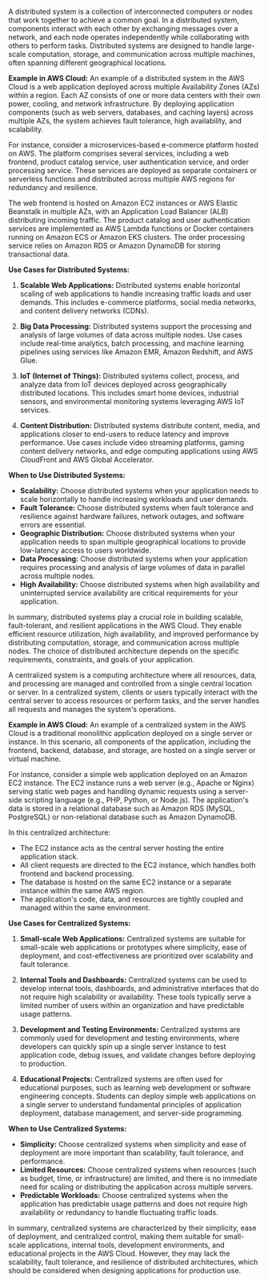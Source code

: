 A distributed system is a collection of interconnected computers or nodes that work together to achieve a common goal. In a distributed system, components interact with each other by exchanging messages over a network, and each node operates independently while collaborating with others to perform tasks. Distributed systems are designed to handle large-scale computation, storage, and communication across multiple machines, often spanning different geographical locations.

**Example in AWS Cloud:**
An example of a distributed system in the AWS Cloud is a web application deployed across multiple Availability Zones (AZs) within a region. Each AZ consists of one or more data centers with their own power, cooling, and network infrastructure. By deploying application components (such as web servers, databases, and caching layers) across multiple AZs, the system achieves fault tolerance, high availability, and scalability.

For instance, consider a microservices-based e-commerce platform hosted on AWS. The platform comprises several services, including a web frontend, product catalog service, user authentication service, and order processing service. These services are deployed as separate containers or serverless functions and distributed across multiple AWS regions for redundancy and resilience.

The web frontend is hosted on Amazon EC2 instances or AWS Elastic Beanstalk in multiple AZs, with an Application Load Balancer (ALB) distributing incoming traffic. The product catalog and user authentication services are implemented as AWS Lambda functions or Docker containers running on Amazon ECS or Amazon EKS clusters. The order processing service relies on Amazon RDS or Amazon DynamoDB for storing transactional data.

**Use Cases for Distributed Systems:**
1. **Scalable Web Applications:** Distributed systems enable horizontal scaling of web applications to handle increasing traffic loads and user demands. This includes e-commerce platforms, social media networks, and content delivery networks (CDNs).

2. **Big Data Processing:** Distributed systems support the processing and analysis of large volumes of data across multiple nodes. Use cases include real-time analytics, batch processing, and machine learning pipelines using services like Amazon EMR, Amazon Redshift, and AWS Glue.

3. **IoT (Internet of Things):** Distributed systems collect, process, and analyze data from IoT devices deployed across geographically distributed locations. This includes smart home devices, industrial sensors, and environmental monitoring systems leveraging AWS IoT services.

4. **Content Distribution:** Distributed systems distribute content, media, and applications closer to end-users to reduce latency and improve performance. Use cases include video streaming platforms, gaming content delivery networks, and edge computing applications using AWS CloudFront and AWS Global Accelerator.

**When to Use Distributed Systems:**
- **Scalability:** Choose distributed systems when your application needs to scale horizontally to handle increasing workloads and user demands.
- **Fault Tolerance:** Choose distributed systems when fault tolerance and resilience against hardware failures, network outages, and software errors are essential.
- **Geographic Distribution:** Choose distributed systems when your application needs to span multiple geographical locations to provide low-latency access to users worldwide.
- **Data Processing:** Choose distributed systems when your application requires processing and analysis of large volumes of data in parallel across multiple nodes.
- **High Availability:** Choose distributed systems when high availability and uninterrupted service availability are critical requirements for your application.

In summary, distributed systems play a crucial role in building scalable, fault-tolerant, and resilient applications in the AWS Cloud. They enable efficient resource utilization, high availability, and improved performance by distributing computation, storage, and communication across multiple nodes. The choice of distributed architecture depends on the specific requirements, constraints, and goals of your application.


A centralized system is a computing architecture where all resources, data, and processing are managed and controlled from a single central location or server. In a centralized system, clients or users typically interact with the central server to access resources or perform tasks, and the server handles all requests and manages the system's operations.

**Example in AWS Cloud:**
An example of a centralized system in the AWS Cloud is a traditional monolithic application deployed on a single server or instance. In this scenario, all components of the application, including the frontend, backend, database, and storage, are hosted on a single server or virtual machine.

For instance, consider a simple web application deployed on an Amazon EC2 instance. The EC2 instance runs a web server (e.g., Apache or Nginx) serving static web pages and handling dynamic requests using a server-side scripting language (e.g., PHP, Python, or Node.js). The application's data is stored in a relational database such as Amazon RDS (MySQL, PostgreSQL) or non-relational database such as Amazon DynamoDB.

In this centralized architecture:
- The EC2 instance acts as the central server hosting the entire application stack.
- All client requests are directed to the EC2 instance, which handles both frontend and backend processing.
- The database is hosted on the same EC2 instance or a separate instance within the same AWS region.
- The application's code, data, and resources are tightly coupled and managed within the same environment.

**Use Cases for Centralized Systems:**
1. **Small-scale Web Applications:** Centralized systems are suitable for small-scale web applications or prototypes where simplicity, ease of deployment, and cost-effectiveness are prioritized over scalability and fault tolerance.
   
2. **Internal Tools and Dashboards:** Centralized systems can be used to develop internal tools, dashboards, and administrative interfaces that do not require high scalability or availability. These tools typically serve a limited number of users within an organization and have predictable usage patterns.

3. **Development and Testing Environments:** Centralized systems are commonly used for development and testing environments, where developers can quickly spin up a single server instance to test application code, debug issues, and validate changes before deploying to production.

4. **Educational Projects:** Centralized systems are often used for educational purposes, such as learning web development or software engineering concepts. Students can deploy simple web applications on a single server to understand fundamental principles of application deployment, database management, and server-side programming.

**When to Use Centralized Systems:**
- **Simplicity:** Choose centralized systems when simplicity and ease of deployment are more important than scalability, fault tolerance, and performance.
- **Limited Resources:** Choose centralized systems when resources (such as budget, time, or infrastructure) are limited, and there is no immediate need for scaling or distributing the application across multiple servers.
- **Predictable Workloads:** Choose centralized systems when the application has predictable usage patterns and does not require high availability or redundancy to handle fluctuating traffic loads.

In summary, centralized systems are characterized by their simplicity, ease of deployment, and centralized control, making them suitable for small-scale applications, internal tools, development environments, and educational projects in the AWS Cloud. However, they may lack the scalability, fault tolerance, and resilience of distributed architectures, which should be considered when designing applications for production use.
